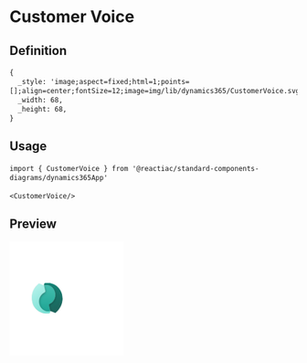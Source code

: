 # Customer Voice

## Definition

```
{
  _style: 'image;aspect=fixed;html=1;points=[];align=center;fontSize=12;image=img/lib/dynamics365/CustomerVoice.svg;strokeColor=none;',
  _width: 68,
  _height: 68,
}
```

## Usage

```
import { CustomerVoice } from '@reactiac/standard-components-diagrams/dynamics365App'

<CustomerVoice/>
```

## Preview

<img src="./customer-voice.png" width="200"/>
